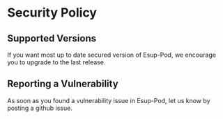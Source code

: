 # Security Policy

## Supported Versions

If you want most up to date secured version of Esup-Pod, we encourage you to upgrade to the last release.


## Reporting a Vulnerability

As soon as you found a vulnerability issue in Esup-Pod, let us know by posting a github issue.

